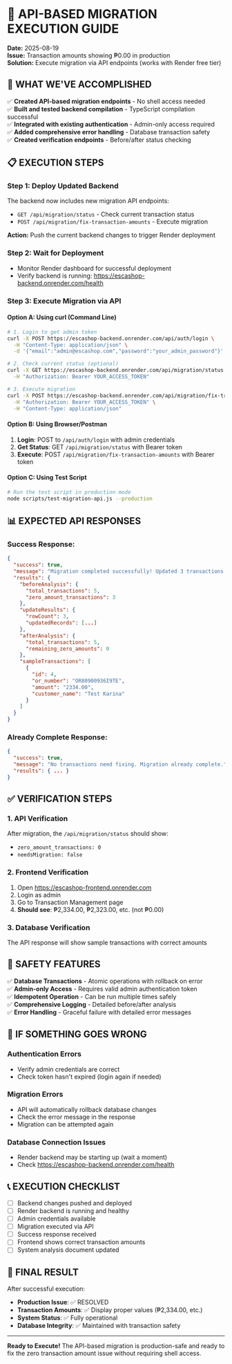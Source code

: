 # 🚀 API-BASED MIGRATION EXECUTION GUIDE

**Date:** 2025-08-19  
**Issue:** Transaction amounts showing ₱0.00 in production  
**Solution:** Execute migration via API endpoints (works with Render free tier)  

## 🎯 WHAT WE'VE ACCOMPLISHED

✅ **Created API-based migration endpoints** - No shell access needed  
✅ **Built and tested backend compilation** - TypeScript compilation successful  
✅ **Integrated with existing authentication** - Admin-only access required  
✅ **Added comprehensive error handling** - Database transaction safety  
✅ **Created verification endpoints** - Before/after status checking  

## 📋 EXECUTION STEPS

### **Step 1: Deploy Updated Backend**
The backend now includes new migration API endpoints:
- `GET /api/migration/status` - Check current transaction status  
- `POST /api/migration/fix-transaction-amounts` - Execute migration  

**Action:** Push the current backend changes to trigger Render deployment

### **Step 2: Wait for Deployment**
- Monitor Render dashboard for successful deployment
- Verify backend is running: https://escashop-backend.onrender.com/health

### **Step 3: Execute Migration via API**

#### **Option A: Using curl (Command Line)**
```bash
# 1. Login to get admin token
curl -X POST https://escashop-backend.onrender.com/api/auth/login \
  -H "Content-Type: application/json" \
  -d '{"email":"admin@escashop.com","password":"your_admin_password"}'

# 2. Check current status (optional)
curl -X GET https://escashop-backend.onrender.com/api/migration/status \
  -H "Authorization: Bearer YOUR_ACCESS_TOKEN"

# 3. Execute migration
curl -X POST https://escashop-backend.onrender.com/api/migration/fix-transaction-amounts \
  -H "Authorization: Bearer YOUR_ACCESS_TOKEN" \
  -H "Content-Type: application/json"
```

#### **Option B: Using Browser/Postman**
1. **Login**: POST to `/api/auth/login` with admin credentials
2. **Get Status**: GET `/api/migration/status` with Bearer token
3. **Execute**: POST `/api/migration/fix-transaction-amounts` with Bearer token

#### **Option C: Using Test Script**
```bash
# Run the test script in production mode
node scripts/test-migration-api.js --production
```

## 📊 EXPECTED API RESPONSES

### **Success Response:**
```json
{
  "success": true,
  "message": "Migration completed successfully! Updated 3 transactions.",
  "results": {
    "beforeAnalysis": {
      "total_transactions": 5,
      "zero_amount_transactions": 3
    },
    "updateResults": {
      "rowCount": 3,
      "updatedRecords": [...]
    },
    "afterAnalysis": {
      "total_transactions": 5,
      "remaining_zero_amounts": 0
    },
    "sampleTransactions": [
      {
        "id": 4,
        "or_number": "OR80900936I9TE",
        "amount": "2334.00",
        "customer_name": "Test Karina"
      }
    ]
  }
}
```

### **Already Complete Response:**
```json
{
  "success": true,
  "message": "No transactions need fixing. Migration already complete.",
  "results": { ... }
}
```

## ✅ VERIFICATION STEPS

### **1. API Verification**
After migration, the `/api/migration/status` should show:
- `zero_amount_transactions: 0`
- `needsMigration: false`

### **2. Frontend Verification**
1. Open https://escashop-frontend.onrender.com
2. Login as admin
3. Go to Transaction Management page
4. **Should see**: ₱2,334.00, ₱2,323.00, etc. (not ₱0.00)

### **3. Database Verification**
The API response will show sample transactions with correct amounts

## 🔄 SAFETY FEATURES

✅ **Database Transactions** - Atomic operations with rollback on error  
✅ **Admin-only Access** - Requires valid admin authentication token  
✅ **Idempotent Operation** - Can be run multiple times safely  
✅ **Comprehensive Logging** - Detailed before/after analysis  
✅ **Error Handling** - Graceful failure with detailed error messages  

## 🚨 IF SOMETHING GOES WRONG

### **Authentication Errors**
- Verify admin credentials are correct
- Check token hasn't expired (login again if needed)

### **Migration Errors**
- API will automatically rollback database changes
- Check the error message in the response
- Migration can be attempted again

### **Database Connection Issues**
- Render backend may be starting up (wait a moment)
- Check https://escashop-backend.onrender.com/health

## 📞 EXECUTION CHECKLIST

- [ ] Backend changes pushed and deployed
- [ ] Render backend is running and healthy
- [ ] Admin credentials available
- [ ] Migration executed via API
- [ ] Success response received
- [ ] Frontend shows correct transaction amounts
- [ ] System analysis document updated

## 🎉 FINAL RESULT

After successful execution:
- **Production Issue**: ✅ RESOLVED
- **Transaction Amounts**: ✅ Display proper values (₱2,334.00, etc.)
- **System Status**: ✅ Fully operational
- **Database Integrity**: ✅ Maintained with transaction safety

---

**Ready to Execute!** The API-based migration is production-safe and ready to fix the zero transaction amount issue without requiring shell access.
